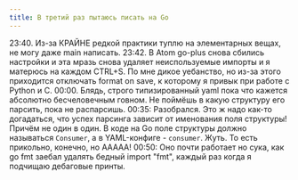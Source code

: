 ```yaml
---
title: В третий раз пытаюсь писать на Go
---
```


23:40. Из-за КРАЙНЕ редкой практики туплю на элементарных вещах, не могу даже main написать.
23:42. В Atom go-plus снова сбились настройки и эта мразь снова удаляет неиспользуемые импорты и я матерюсь на каждом CTRL+S. По мне дикое уебанство, но из-за этого приходится отключать format on save, к которому я привык при работе с Python и C.
00:00. Блядь, строго типизированный yaml пока что кажется абсолютно бесчеловечным говном. Не поймёшь в какую структуру его парсить, пока не распарсишь.
00:35: Разобрался. Это ж надо как-то догадаться, что успех парсинга зависит от именования поля структуры! Причём не один в один. В коде на Go поле структуры должно называться `Consumer`, а в YAML-конфиге - `consumer`. Жуть. То есть прикольно, конечно, но ААААА!
00:50: Оно почти работает но сука, как go fmt заебал удалять бедный import "fmt", каждый раз когда я подчищаю дебаговые принты.
